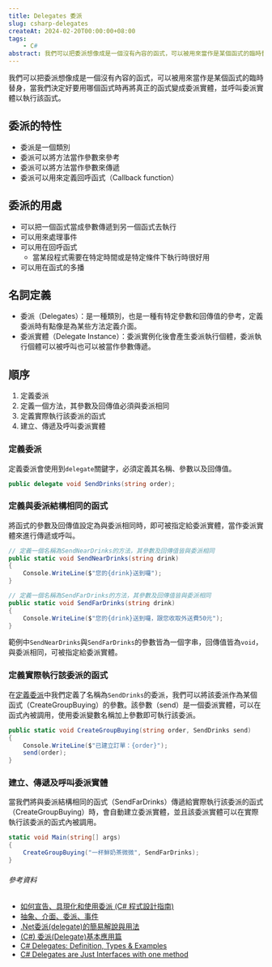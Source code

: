 ```yaml
---
title: Delegates 委派
slug: csharp-delegates
createAt: 2024-02-20T00:00:00+08:00
tags:
    - C#
abstract: 我們可以把委派想像成是一個沒有內容的函式，可以被用來當作是某個函式的臨時替身，當我們決定好要用哪個函式時再將真正的函式變成委派實體，並呼叫委派實體以執行該函式。
---
```


我們可以把委派想像成是一個沒有內容的函式，可以被用來當作是某個函式的臨時替身，當我們決定好要用哪個函式時再將真正的函式變成委派實體，並呼叫委派實體以執行該函式。

## 委派的特性
- 委派是一個類別
- 委派可以將方法當作參數來參考
- 委派可以將方法當作參數來傳遞
- 委派可以用來定義回呼函式（Callback function）

## 委派的用處
- 可以把一個函式當成參數傳遞到另一個函式去執行
- 可以用來處理事件
- 可以用在回呼函式
	- 當某段程式需要在特定時間或是特定條件下執行時很好用
- 可以用在函式的多播

## 名詞定義
- 委派（Delegates）：是一種類別，也是一種有特定參數和回傳值的參考，定義委派時有點像是為某些方法定義介面。
- 委派實體（Delegate Instance）：委派實例化後會產生委派執行個體，委派執行個體可以被呼叫也可以被當作參數傳遞。

## 順序
1. 定義委派
2. 定義一個方法，其參數及回傳值必須與委派相同
3. 定義實際執行該委派的函式
4. 建立、傳遞及呼叫委派實體

### 定義委派

定義委派會使用到`delegate`關鍵字，必須定義其名稱、參數以及回傳值。
```csharp
public delegate void SendDrinks(string order);
```

### 定義與委派結構相同的函式

將函式的參數及回傳值設定為與委派相同時，即可被指定給委派實體，當作委派實體來進行傳遞或呼叫。
```csharp
// 定義一個名稱為SendNearDrinks的方法，其參數及回傳值皆與委派相同
public static void SendNearDrinks(string drink)
{
	Console.WriteLine($"您的{drink}送到囉");
}

// 定義一個名稱為SendFarDrinks的方法，其參數及回傳值皆與委派相同
public static void SendFarDrinks(string drink)
{
	Console.WriteLine($"您的{drink}送到囉，跟您收取外送費50元");
}
```
範例中`SendNearDrinks`與`SendFarDrinks`的參數皆為一個字串，回傳值皆為`void`，與委派相同，可被指定給委派實體。

### 定義實際執行該委派的函式

在[定義委派](#定義委派)中我們定義了名稱為`SendDrinks`的委派，我們可以將該委派作為某個函式（CreateGroupBuying）的參數。該參數（send）是一個委派實體，可以在函式內被調用，使用委派變數名稱加上參數即可執行該委派。
```csharp
public static void CreateGroupBuying(string order, SendDrinks send)
{
	Console.WriteLine($"已建立訂單：{order}");
	send(order);
}
```

### 建立、傳遞及呼叫委派實體

當我們將與委派結構相同的函式（SendFarDrinks）傳遞給實際執行該委派的函式（CreateGroupBuying）時，會自動建立委派實體，並且該委派實體可以在實際執行該委派的函式內被調用。
```csharp
static void Main(string[] args)
{
	CreateGroupBuying("一杯鮮奶茶微微", SendFarDrinks);
}
```

###### 參考資料
- [如何宣告、具現化和使用委派 (C# 程式設計指南)]
- [抽象、介面、委派、事件]
- [.Net委派(delegate)的簡易解說與用法]
- [(C#) 委派(Delegate)基本應用篇]
- [C# Delegates: Definition, Types & Examples]
- [C# Delegates are Just Interfaces with one method]



[如何宣告、具現化和使用委派 (C# 程式設計指南)]: https://learn.microsoft.com/zh-tw/dotnet/csharp/programming-guide/delegates/how-to-declare-instantiate-and-use-a-delegate
[抽象、介面、委派、事件]: https://vito-note.blogspot.com/2014/08/blog-post_65.html
[.Net委派(delegate)的簡易解說與用法]: https://eric0806.blogspot.com/2015/01/dotnet-delegate-usage.html
[(C#) 委派(Delegate)基本應用篇]: https://medium.com/@jason8410271027/c-%E5%A7%94%E6%B4%BE-delegate-%E5%9F%BA%E6%9C%AC%E6%87%89%E7%94%A8%E7%AF%87-5b0b4d448ca3
[C# Delegates: Definition, Types & Examples]: https://stackify.com/c-delegates-definition-types-examples/
[C# Delegates are Just Interfaces with one method]: https://functionalprogramming.medium.com/c-delegates-are-just-interfaces-with-one-method-88474ca97149